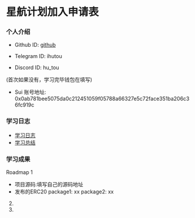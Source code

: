 # 星航计划加入申请表

### 个人介绍

* Github ID: [github](https://github.com/0xhutou)

* Telegram ID: ihutou

* Discord ID: hu_tou

(首次如果没有，学习完毕钱包在填写)
* Sui 账号地址: 0x0ab781bee5075da0c212451059f05788a66327e5c72face351ba206c36fc919c


### 学习日志

- [学习日志](journal.md)
- [学习总结](summary.md)

### 学习成果

Roadmap  1  
- 项目源码:填写自己的源码地址
- 发布的ERC20
package1: xx
package2: xx


2.


3. 

